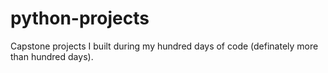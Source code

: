 # python-projects

Capstone projects I built during my hundred days of code (definately more than hundred days).
